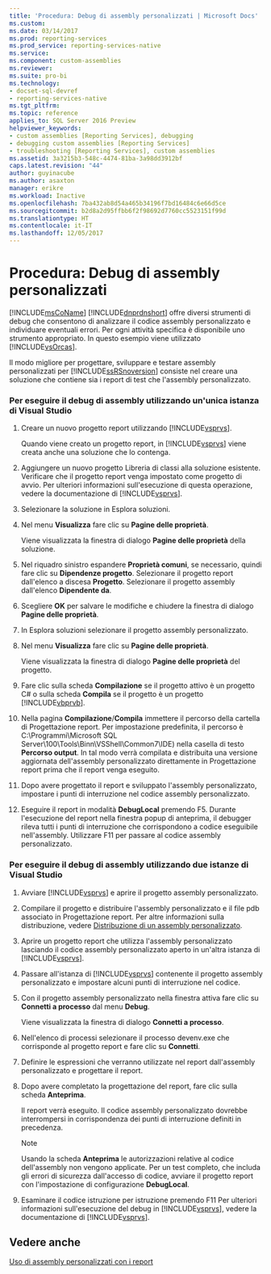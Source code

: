 ```yaml
---
title: 'Procedura: Debug di assembly personalizzati | Microsoft Docs'
ms.custom: 
ms.date: 03/14/2017
ms.prod: reporting-services
ms.prod_service: reporting-services-native
ms.service: 
ms.component: custom-assemblies
ms.reviewer: 
ms.suite: pro-bi
ms.technology:
- docset-sql-devref
- reporting-services-native
ms.tgt_pltfrm: 
ms.topic: reference
applies_to: SQL Server 2016 Preview
helpviewer_keywords:
- custom assemblies [Reporting Services], debugging
- debugging custom assemblies [Reporting Services]
- troubleshooting [Reporting Services], custom assemblies
ms.assetid: 3a3215b3-548c-4474-81ba-3a98dd3912bf
caps.latest.revision: "44"
author: guyinacube
ms.author: asaxton
manager: erikre
ms.workload: Inactive
ms.openlocfilehash: 7ba432ab8d54a465b34196f7bd16484c6e66d5ce
ms.sourcegitcommit: b2d8a2d95ffbb6f2f98692d7760cc5523151f99d
ms.translationtype: HT
ms.contentlocale: it-IT
ms.lasthandoff: 12/05/2017
---
```

# <a name="how-to-debug-custom-assemblies"></a>Procedura: Debug di assembly personalizzati
  [!INCLUDE[msCoName](../../includes/msconame-md.md)] [!INCLUDE[dnprdnshort](../../includes/dnprdnshort-md.md)] offre diversi strumenti di debug che consentono di analizzare il codice assembly personalizzato e individuare eventuali errori. Per ogni attività specifica è disponibile uno strumento appropriato. In questo esempio viene utilizzato [!INCLUDE[vsOrcas](../../includes/vsorcas-md.md)].  
  
 Il modo migliore per progettare, sviluppare e testare assembly personalizzati per [!INCLUDE[ssRSnoversion](../../includes/ssrsnoversion-md.md)] consiste nel creare una soluzione che contiene sia i report di test che l'assembly personalizzato.  
  
### <a name="to-debug-assemblies-using-a-single-instance-of-visual-studio"></a>Per eseguire il debug di assembly utilizzando un'unica istanza di Visual Studio  
  
1.  Creare un nuovo progetto report utilizzando [!INCLUDE[vsprvs](../../includes/vsprvs-md.md)].  
  
     Quando viene creato un progetto report, in [!INCLUDE[vsprvs](../../includes/vsprvs-md.md)] viene creata anche una soluzione che lo contenga.  
  
2.  Aggiungere un nuovo progetto Libreria di classi alla soluzione esistente. Verificare che il progetto report venga impostato come progetto di avvio. Per ulteriori informazioni sull'esecuzione di questa operazione, vedere la documentazione di [!INCLUDE[vsprvs](../../includes/vsprvs-md.md)].  
  
3.  Selezionare la soluzione in Esplora soluzioni.  
  
4.  Nel menu **Visualizza** fare clic su **Pagine delle proprietà**.  
  
     Viene visualizzata la finestra di dialogo **Pagine delle proprietà** della soluzione.  
  
5.  Nel riquadro sinistro espandere **Proprietà comuni**, se necessario, quindi fare clic su **Dipendenze progetto**. Selezionare il progetto report dall'elenco a discesa **Progetto**. Selezionare il progetto assembly dall'elenco **Dipendente da**.  
  
6.  Scegliere **OK** per salvare le modifiche e chiudere la finestra di dialogo **Pagine delle proprietà**.  
  
7.  In Esplora soluzioni selezionare il progetto assembly personalizzato.  
  
8.  Nel menu **Visualizza** fare clic su **Pagine delle proprietà**.  
  
     Viene visualizzata la finestra di dialogo **Pagine delle proprietà** del progetto.  
  
9. Fare clic sulla scheda **Compilazione** se il progetto attivo è un progetto C# o sulla scheda **Compila** se il progetto è un progetto [!INCLUDE[vbprvb](../../includes/vbprvb-md.md)].  
  
10. Nella pagina **Compilazione**/**Compila** immettere il percorso della cartella di Progettazione report. Per impostazione predefinita, il percorso è C:\Programmi\Microsoft SQL Server\100\Tools\Binn\VSShell\Common7\IDE) nella casella di testo **Percorso output**. In tal modo verrà compilata e distribuita una versione aggiornata dell'assembly personalizzato direttamente in Progettazione report prima che il report venga eseguito.  
  
11. Dopo avere progettato il report e sviluppato l'assembly personalizzato, impostare i punti di interruzione nel codice assembly personalizzato.  
  
12. Eseguire il report in modalità **DebugLocal** premendo F5. Durante l'esecuzione del report nella finestra popup di anteprima, il debugger rileva tutti i punti di interruzione che corrispondono a codice eseguibile nell'assembly. Utilizzare F11 per passare al codice assembly personalizzato.  
  
### <a name="to-debug-assemblies-using-two-instances-of-visual-studio"></a>Per eseguire il debug di assembly utilizzando due istanze di Visual Studio  
  
1.  Avviare [!INCLUDE[vsprvs](../../includes/vsprvs-md.md)] e aprire il progetto assembly personalizzato.  
  
2.  Compilare il progetto e distribuire l'assembly personalizzato e il file pdb associato in Progettazione report. Per altre informazioni sulla distribuzione, vedere [Distribuzione di un assembly personalizzato](../../reporting-services/custom-assemblies/deploying-a-custom-assembly.md).  
  
3.  Aprire un progetto report che utilizza l'assembly personalizzato lasciando il codice assembly personalizzato aperto in un'altra istanza di [!INCLUDE[vsprvs](../../includes/vsprvs-md.md)].  
  
4.  Passare all'istanza di [!INCLUDE[vsprvs](../../includes/vsprvs-md.md)] contenente il progetto assembly personalizzato e impostare alcuni punti di interruzione nel codice.  
  
5.  Con il progetto assembly personalizzato nella finestra attiva fare clic su **Connetti a processo** dal menu **Debug**.  
  
     Viene visualizzata la finestra di dialogo **Connetti a processo**.  
  
6.  Nell'elenco di processi selezionare il processo devenv.exe che corrisponde al progetto report e fare clic su **Connetti**.  
  
7.  Definire le espressioni che verranno utilizzate nel report dall'assembly personalizzato e progettare il report.  
  
8.  Dopo avere completato la progettazione del report, fare clic sulla scheda **Anteprima**.  
  
     Il report verrà eseguito. Il codice assembly personalizzato dovrebbe interrompersi in corrispondenza dei punti di interruzione definiti in precedenza.  
  
    > [!NOTE]  
    >  Usando la scheda **Anteprima** le autorizzazioni relative al codice dell'assembly non vengono applicate. Per un test completo, che includa gli errori di sicurezza dall'accesso di codice, avviare il progetto report con l'impostazione di configurazione **DebugLocal**.  
  
9. Esaminare il codice istruzione per istruzione premendo F11 Per ulteriori informazioni sull'esecuzione del debug in [!INCLUDE[vsprvs](../../includes/vsprvs-md.md)], vedere la documentazione di [!INCLUDE[vsprvs](../../includes/vsprvs-md.md)].  
  
## <a name="see-also"></a>Vedere anche  
 [Uso di assembly personalizzati con i report](../../reporting-services/custom-assemblies/using-custom-assemblies-with-reports.md)  
  
  
